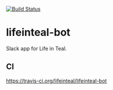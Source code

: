[![Build Status](https://travis-ci.org/lifeinteal/lifeinteal-bot.svg?branch=master)](https://travis-ci.org/lifeinteal/lifeinteal-bot)

# lifeinteal-bot
Slack app for Life in Teal.

## CI

https://travis-ci.org/lifeinteal/lifeinteal-bot
